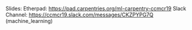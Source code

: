 Slides: 
Etherpad: https://pad.carpentries.org/ml-carpentry-ccmcr19
Slack Channel: https://ccmcr19.slack.com/messages/CKZPYPG7Q (machine_learning)
